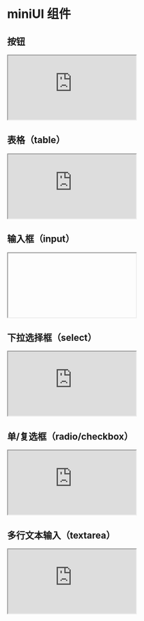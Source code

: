 # miniUI 组件

## 按钮
<iframe src="http://www.baidu.com"></iframe>

## 表格（table）
<iframe src="http://www.baidu.com"></iframe>

## 输入框（input）
<iframe data-src="/widget/shelf/menuBtn.html"></iframe>

## 下拉选择框（select）
<iframe src="http://www.baidu.com"></iframe>

## 单/复选框（radio/checkbox）
<iframe src="http://www.baidu.com"></iframe>

## 多行文本输入（textarea）
<iframe src="http://www.baidu.com"></iframe>